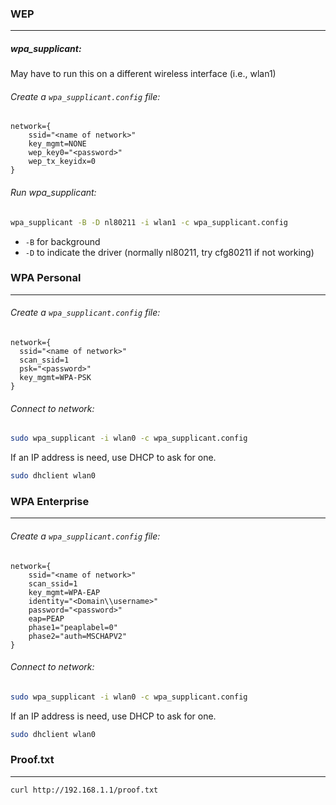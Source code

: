 ### WEP
---
##### wpa_supplicant:
May have to run this on a different wireless interface (i.e., wlan1)

###### Create a `wpa_supplicant.config` file:
```
network={  
	ssid="<name of network>"  
	key_mgmt=NONE  
	wep_key0="<password>"  
	wep_tx_keyidx=0  
}
```

###### Run wpa_supplicant:
```sh
wpa_supplicant -B -D nl80211 -i wlan1 -c wpa_supplicant.config
```
- `-B` for background
- `-D` to indicate the driver (normally nl80211, try cfg80211 if not working)

### WPA Personal
---
###### Create a `wpa_supplicant.config` file:
```
network={
  ssid="<name of network>" 
  scan_ssid=1
  psk="<password>"
  key_mgmt=WPA-PSK
}
```

###### Connect to network:
```sh
sudo wpa_supplicant -i wlan0 -c wpa_supplicant.config
```

If an IP address is need, use DHCP to ask for one.
```sh
sudo dhclient wlan0
```




### WPA Enterprise
---
###### Create a `wpa_supplicant.config` file:
```
network={  
	ssid="<name of network>"  
	scan_ssid=1
	key_mgmt=WPA-EAP
	identity="<Domain\\username>"
	password="<password>"
	eap=PEAP
	phase1="peaplabel=0"
	phase2="auth=MSCHAPV2"
}
```

###### Connect to network:
```sh
sudo wpa_supplicant -i wlan0 -c wpa_supplicant.config
```

If an IP address is need, use DHCP to ask for one.
```sh
sudo dhclient wlan0
```


### Proof.txt
---
```sh
curl http://192.168.1.1/proof.txt
```
